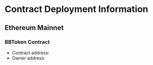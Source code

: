 # Contract Deployment Information

## Ethereum Mainnet

### BBToken Contract

-   Contract address: [](https://etherscan.io/address/)
-   Owner address: [](https://etherscan.io/address/)
